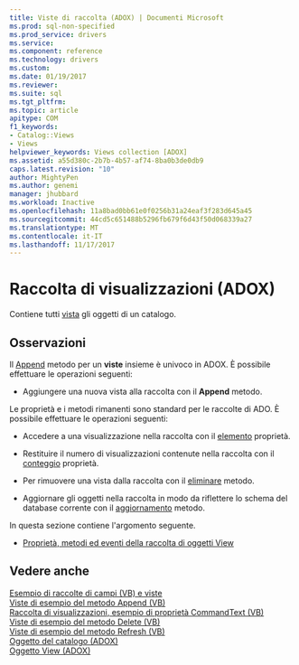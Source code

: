 ```yaml
---
title: Viste di raccolta (ADOX) | Documenti Microsoft
ms.prod: sql-non-specified
ms.prod_service: drivers
ms.service: 
ms.component: reference
ms.technology: drivers
ms.custom: 
ms.date: 01/19/2017
ms.reviewer: 
ms.suite: sql
ms.tgt_pltfrm: 
ms.topic: article
apitype: COM
f1_keywords:
- Catalog::Views
- Views
helpviewer_keywords: Views collection [ADOX]
ms.assetid: a55d380c-2b7b-4b57-af74-8ba0b3de0db9
caps.latest.revision: "10"
author: MightyPen
ms.author: genemi
manager: jhubbard
ms.workload: Inactive
ms.openlocfilehash: 11a8bad0bb61e0f0256b31a24eaf3f283d645a45
ms.sourcegitcommit: 44cd5c651488b5296fb679f6d43f50d068339a27
ms.translationtype: MT
ms.contentlocale: it-IT
ms.lasthandoff: 11/17/2017
---
```

# <a name="views-collection-adox"></a>Raccolta di visualizzazioni (ADOX)
Contiene tutti [vista](../../../ado/reference/adox-api/view-object-adox.md) gli oggetti di un catalogo.  
  
## <a name="remarks"></a>Osservazioni  
 Il [Append](../../../ado/reference/adox-api/append-method-adox-views.md) metodo per un **viste** insieme è univoco in ADOX. È possibile effettuare le operazioni seguenti:  
  
-   Aggiungere una nuova vista alla raccolta con il **Append** metodo.  
  
 Le proprietà e i metodi rimanenti sono standard per le raccolte di ADO. È possibile effettuare le operazioni seguenti:  
  
-   Accedere a una visualizzazione nella raccolta con il [elemento](../../../ado/reference/ado-api/item-property-ado.md) proprietà.  
  
-   Restituire il numero di visualizzazioni contenute nella raccolta con il [conteggio](../../../ado/reference/ado-api/count-property-ado.md) proprietà.  
  
-   Per rimuovere una vista dalla raccolta con il [eliminare](../../../ado/reference/adox-api/delete-method-adox-collections.md) metodo.  
  
-   Aggiornare gli oggetti nella raccolta in modo da riflettere lo schema del database corrente con il [aggiornamento](../../../ado/reference/ado-api/refresh-method-ado.md) metodo.  
  
 In questa sezione contiene l'argomento seguente.  
  
-   [Proprietà, metodi ed eventi della raccolta di oggetti View](../../../ado/reference/adox-api/views-collection-properties-methods-and-events.md)  
  
## <a name="see-also"></a>Vedere anche  
 [Esempio di raccolte di campi (VB) e viste](../../../ado/reference/adox-api/views-and-fields-collections-example-vb.md)   
 [Viste di esempio del metodo Append (VB)](../../../ado/reference/adox-api/views-append-method-example-vb.md)   
 [Raccolta di visualizzazioni, esempio di proprietà CommandText (VB)](../../../ado/reference/adox-api/views-collection-commandtext-property-example-vb.md)   
 [Viste di esempio del metodo Delete (VB)](../../../ado/reference/adox-api/views-delete-method-example-vb.md)   
 [Viste di esempio del metodo Refresh (VB)](../../../ado/reference/adox-api/views-refresh-method-example-vb.md)   
 [Oggetto del catalogo (ADOX)](../../../ado/reference/adox-api/catalog-object-adox.md)   
 [Oggetto View (ADOX)](../../../ado/reference/adox-api/view-object-adox.md)
